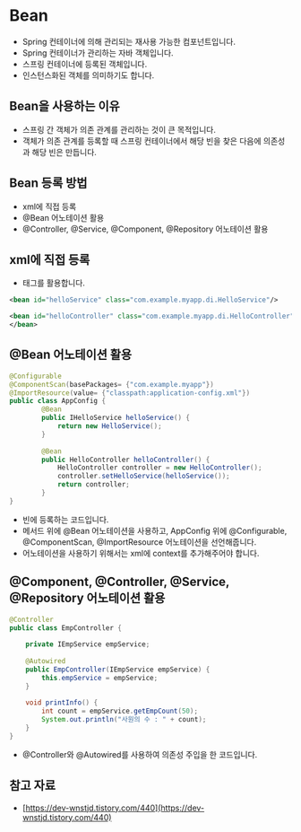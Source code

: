 # Bean

- Spring 컨테이너에 의해 관리되는 재사용 가능한 컴포넌트입니다.
- Spring 컨테이너가 관리하는 자바 객체입니다.
- 스프링 컨테이너에 등록된 객체입니다.
- 인스턴스화된 객체를 의미하기도 합니다.

## Bean을 사용하는 이유

- 스프링 간 객체가 의존 관계를 관리하는 것이 큰 목적입니다.
- 객체가 의존 관계를 등록할 때 스프링 컨테이너에서 해당 빈을 찾은 다음에 의존성과 해당 빈은 만듭니다.

## Bean 등록 방법

- xml에 직접 등록
- @Bean 어노테이션 활용
- @Controller, @Service, @Component, @Repository 어노테이션 활용

## xml에 직접 등록

- <bean> 태그를 활용합니다.

```xml
<bean id="helloService" class="com.example.myapp.di.HelloService"/>

<bean id="helloController" class="com.example.myapp.di.HelloController" p:helloService-ref="helloService">		
</bean>
```

## @Bean 어노테이션 활용

```java
@Configurable
@ComponentScan(basePackages= {"com.example.myapp"})
@ImportResource(value= {"classpath:application-config.xml"})
public class AppConfig {
		@Bean
		public IHelloService helloService() {
			return new HelloService();
		}
		
		@Bean
		public HelloController helloController() {
			HelloController controller = new HelloController();
			controller.setHelloService(helloService());
			return controller;
		}
}
```

- 빈에 등록하는 코드입니다.
- 메서드 위에 @Bean 어노테이션을 사용하고, AppConfig 위에 @Configurable, @ComponentScan, @ImportResource 어노테이션을 선언해줍니다.
- 어노테이션을 사용하기 위해서는 xml에 context를 추가해주어야 합니다.

## @**Component, @Controller, @Service, @Repository 어노테이션 활용**

```java
@Controller
public class EmpController {
	
	private IEmpService empService;
	
	@Autowired
	public EmpController(IEmpService empService) {
		this.empService = empService;
	}
	
	void printInfo() {
		int count = empService.getEmpCount(50);
		System.out.println("사원의 수 : " + count);
	}
}
```

- @Controller와 @Autowired를 사용하여 의존성 주입을 한 코드입니다.

## 참고 자료

- [https://dev-wnstjd.tistory.com/440](https://dev-wnstjd.tistory.com/440)